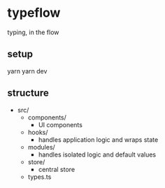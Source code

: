 # typeflow

typing, in the flow

## setup

yarn
yarn dev

## structure

- src/
    - components/
        - UI components
    - hooks/
        - handles application logic and wraps state
    - modules/
        - handles isolated logic and default values
    - store/
        - central store
    - types.ts
